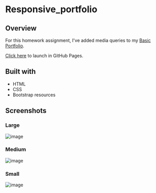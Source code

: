 # Responsive_portfolio

## Overview

For this homework assignment, I've added media queries to my [Basic Portfolio](https://github.com/trukat/Bootstrap_portfolio).

[Click here](https://trukat.github.io/Bootstrap_portfolio/) to launch in GitHub Pages.

## Built with

* HTML
* CSS
* Bootstrap resources

## Screenshots
### Large
![image](https://user-images.githubusercontent.com/70115734/95695689-81f2d400-0bf5-11eb-9387-d8df34ccecb8.png)

### Medium
![image](https://user-images.githubusercontent.com/70115734/95695698-8fa85980-0bf5-11eb-8fee-e8ff0e4b37d1.png)

### Small
![image](https://user-images.githubusercontent.com/70115734/95695737-a2bb2980-0bf5-11eb-91c2-fe1b5111ca1b.png)

